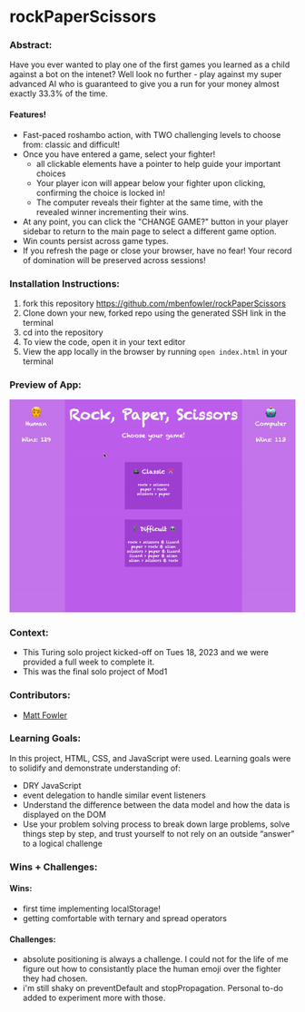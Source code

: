 # rockPaperScissors

### Abstract:
[//]: <> (Briefly describe what you built and its features. What problem is the app solving? How does this application solve that problem?)
Have you ever wanted to play one of the first games you learned as a child against a bot on the intenet? Well look no further - play against my super advanced AI who is guaranteed to give you a run for your money almost exactly 33.3% of the time.
#### Features!
- Fast-paced roshambo action, with TWO challenging levels to choose from: classic and difficult!
- Once you have entered a game, select your fighter!
    - all clickable elements have a pointer to help guide your important choices
    - Your player icon will appear below your fighter upon clicking, confirming the choice is locked in!
    - The computer reveals their fighter at the same time, with the revealed winner incrementing their wins.
- At any point, you can click the "CHANGE GAME?" button in your player sidebar to return to the main page to select a different game option.
- Win counts persist across game types.
- If you refresh the page or close your browser, have no fear! Your record of domination will be preserved across sessions!

### Installation Instructions:
[//]: <> (What steps does a person have to take to get your app cloned down and running?)
1. fork this repository https://github.com/mbenfowler/rockPaperScissors
2. Clone down your new, forked repo using the generated SSH link in the terminal
3. cd into the repository
4. To view the code, open it in your text editor
5. View the app locally in the browser by running `open index.html` in your terminal

### Preview of App:
![app preview animation](./assets/rockPaperScissorsDemo.gif)

### Context:
[//]: <> (Give some context for the project here. How long did you have to work on it? How far into the Turing program are you?)
- This Turing solo project kicked-off on Tues 18, 2023 and we were provided a full week to complete it.
- This was the final solo project of Mod1

### Contributors:
[//]: <> (Who worked on this application? Link to their GitHubs.)
- [Matt Fowler](https://github.com/mbenfowler)

### Learning Goals:
[//]: <> (What were the learning goals of this project? What tech did you work with?)
In this project, HTML, CSS, and JavaScript were used.
Learning goals were to solidify and demonstrate understanding of:
- DRY JavaScript
- event delegation to handle similar event listeners
- Understand the difference between the data model and how the data is displayed on the DOM
- Use your problem solving process to break down large problems, solve things step by step, and trust yourself to not rely on an outside “answer” to a logical challenge

### Wins + Challenges:
[//]: <> (What are 2-3 wins you have from this project? What were some challenges you faced - and how did you get over them?)
#### Wins:
- first time implementing localStorage!
- getting comfortable with ternary and spread operators

#### Challenges:
- absolute positioning is always a challenge. I could not for the life of me figure out how to consistantly place the human emoji over the fighter they had chosen.
- i'm still shaky on preventDefault and stopPropagation. Personal to-do added to experiment more with those.